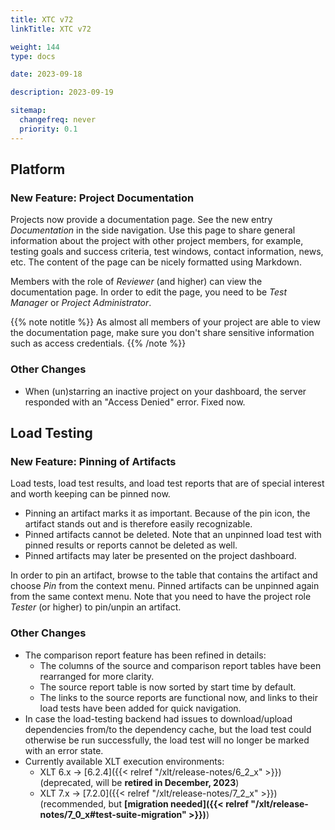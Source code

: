 ```yaml
---
title: XTC v72
linkTitle: XTC v72

weight: 144
type: docs

date: 2023-09-18

description: 2023-09-19

sitemap:
  changefreq: never
  priority: 0.1
---
```


## Platform

### New Feature: Project Documentation

Projects now provide a documentation page. See the new entry *Documentation* in the side navigation. Use this page to share general information about the project with other project members, for example, testing goals and success criteria, test windows, contact information, news, etc. The content of the page can be nicely formatted using Markdown.

Members with the role of *Reviewer* (and higher) can view the documentation page. In order to edit the page, you need to be *Test Manager* or *Project Administrator*.

{{% note notitle %}}
As almost all members of your project are able to view the documentation page, make sure you don't share sensitive information such as access credentials.
{{% /note %}}

### Other Changes

* When (un)starring an inactive project on your dashboard, the server responded with an "Access Denied" error. Fixed now.


## Load Testing

### New Feature: Pinning of Artifacts

Load tests, load test results, and load test reports that are of special interest and worth keeping can be pinned now.

* Pinning an artifact marks it as important. Because of the pin icon, the artifact stands out and is therefore easily recognizable.
* Pinned artifacts cannot be deleted. Note that an unpinned load test with pinned results or reports cannot be deleted as well.
* Pinned artifacts may later be presented on the project dashboard.

In order to pin an artifact, browse to the table that contains the artifact and choose *Pin* from the context menu. Pinned artifacts can be unpinned again from the same context menu. Note that you need to have the project role *Tester* (or higher) to pin/unpin an artifact.

### Other Changes

* The comparison report feature has been refined in details:
    * The columns of the source and comparison report tables have been rearranged for more clarity.
    * The source report table is now sorted by start time by default.
    * The links to the source reports are functional now, and links to their load tests have been added for quick navigation.
* In case the load-testing backend had issues to download/upload dependencies from/to the dependency cache, but the load test could otherwise be run successfully, the load test will no longer be marked with an error state.
* Currently available XLT execution environments:
    * XLT 6.x → [6.2.4]({{< relref "/xlt/release-notes/6_2_x" >}}) (deprecated, will be **retired in December, 2023**)
    * XLT 7.x → [7.2.0]({{< relref "/xlt/release-notes/7_2_x" >}}) (recommended, but **[migration needed]({{< relref "/xlt/release-notes/7_0_x#test-suite-migration" >}})**)

